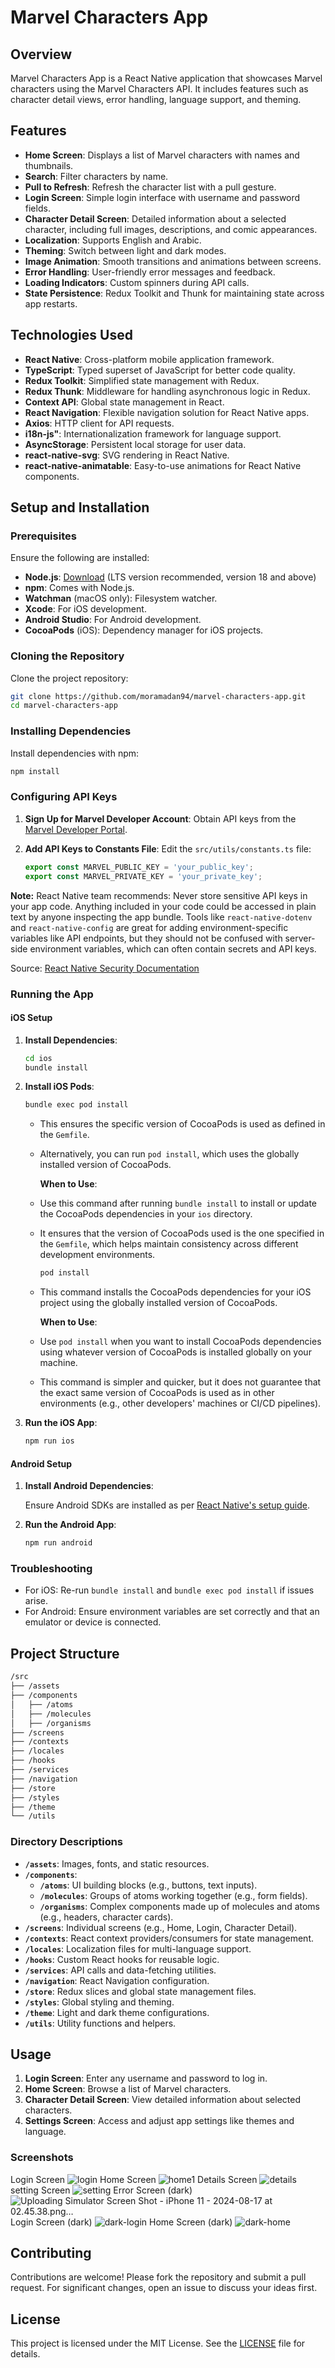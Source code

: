 # Marvel Characters App

## Overview

Marvel Characters App is a React Native application that showcases Marvel characters using the Marvel Characters API. It includes features such as character detail views, error handling, language support, and theming.

## Features

- **Home Screen**: Displays a list of Marvel characters with names and thumbnails.
- **Search**: Filter characters by name.
- **Pull to Refresh**: Refresh the character list with a pull gesture.
- **Login Screen**: Simple login interface with username and password fields.
- **Character Detail Screen**: Detailed information about a selected character, including full images, descriptions, and comic appearances.
- **Localization**: Supports English and Arabic.
- **Theming**: Switch between light and dark modes.
- **Image Animation**: Smooth transitions and animations between screens.
- **Error Handling**: User-friendly error messages and feedback.
- **Loading Indicators**: Custom spinners during API calls.
- **State Persistence**: Redux Toolkit and Thunk for maintaining state across app restarts.

## Technologies Used

- **React Native**: Cross-platform mobile application framework.
- **TypeScript**: Typed superset of JavaScript for better code quality.
- **Redux Toolkit**: Simplified state management with Redux.
- **Redux Thunk**: Middleware for handling asynchronous logic in Redux.
- **Context API**: Global state management in React.
- **React Navigation**: Flexible navigation solution for React Native apps.
- **Axios**: HTTP client for API requests.
- **i18n-js"**: Internationalization framework for language support.
- **AsyncStorage**: Persistent local storage for user data.
- **react-native-svg**: SVG rendering in React Native.
- **react-native-animatable**: Easy-to-use animations for React Native components.

## Setup and Installation

### Prerequisites

Ensure the following are installed:
- **Node.js**: [Download](https://nodejs.org/en/) (LTS version recommended, version 18 and above)
- **npm**: Comes with Node.js.
- **Watchman** (macOS only): Filesystem watcher.
- **Xcode**: For iOS development.
- **Android Studio**: For Android development.
- **CocoaPods** (iOS): Dependency manager for iOS projects.

### Cloning the Repository

Clone the project repository:

```bash
git clone https://github.com/moramadan94/marvel-characters-app.git
cd marvel-characters-app
```

### Installing Dependencies

Install dependencies with npm:

```bash
npm install
```

### Configuring API Keys

1. **Sign Up for Marvel Developer Account**: Obtain API keys from the [Marvel Developer Portal](https://developer.marvel.com/).

2. **Add API Keys to Constants File**: Edit the `src/utils/constants.ts` file:

   ```typescript
   export const MARVEL_PUBLIC_KEY = 'your_public_key';
   export const MARVEL_PRIVATE_KEY = 'your_private_key';
   ```

**Note:** React Native team recommends:
Never store sensitive API keys in your app code. Anything included in your code could be accessed in plain text by anyone inspecting the app bundle. Tools like `react-native-dotenv` and `react-native-config` are great for adding environment-specific variables like API endpoints, but they should not be confused with server-side environment variables, which can often contain secrets and API keys.

Source: [React Native Security Documentation](https://reactnative.dev/docs/security#storing-sensitive-info)

### Running the App

#### iOS Setup

1. **Install Dependencies**:

   ```bash
   cd ios
   bundle install
   ```

2. **Install iOS Pods**:

   ```bash
   bundle exec pod install
   ```

   - This ensures the specific version of CocoaPods is used as defined in the `Gemfile`.
   - Alternatively, you can run `pod install`, which uses the globally installed version of CocoaPods.

     **When to Use**:

   - Use this command after running `bundle install` to install or update the CocoaPods dependencies in your `ios` directory.
   - It ensures that the version of CocoaPods used is the one specified in the `Gemfile`, which helps maintain consistency across different development environments.

     ```bash
     pod install
     ```

   - This command installs the CocoaPods dependencies for your iOS project using the globally installed version of CocoaPods.

     **When to Use**:

   - Use `pod install` when you want to install CocoaPods dependencies using whatever version of CocoaPods is installed globally on your machine.
   - This command is simpler and quicker, but it does not guarantee that the exact same version of CocoaPods is used as in other environments (e.g., other developers' machines or CI/CD pipelines).

3. **Run the iOS App**:

   ```bash
   npm run ios
   ```

#### Android Setup

1. **Install Android Dependencies**:

   Ensure Android SDKs are installed as per [React Native's setup guide](https://reactnative.dev/docs/environment-setup).

2. **Run the Android App**:

   ```bash
   npm run android
   ```

### Troubleshooting

- For iOS: Re-run `bundle install` and `bundle exec pod install` if issues arise.
- For Android: Ensure environment variables are set correctly and that an emulator or device is connected.

## Project Structure

```bash
/src
├── /assets
├── /components
│   ├── /atoms
│   ├── /molecules
│   ├── /organisms
├── /screens
├── /contexts
├── /locales
├── /hooks
├── /services
├── /navigation
├── /store
├── /styles
├── /theme
└── /utils
```

### Directory Descriptions

- **`/assets`**: Images, fonts, and static resources.
- **`/components`**:
  - **`/atoms`**: UI building blocks (e.g., buttons, text inputs).
  - **`/molecules`**: Groups of atoms working together (e.g., form fields).
  - **`/organisms`**: Complex components made up of molecules and atoms (e.g., headers, character cards).
- **`/screens`**: Individual screens (e.g., Home, Login, Character Detail).
- **`/contexts`**: React context providers/consumers for state management.
- **`/locales`**: Localization files for multi-language support.
- **`/hooks`**: Custom React hooks for reusable logic.
- **`/services`**: API calls and data-fetching utilities.
- **`/navigation`**: React Navigation configuration.
- **`/store`**: Redux slices and global state management files.
- **`/styles`**: Global styling and theming.
- **`/theme`**: Light and dark theme configurations.
- **`/utils`**: Utility functions and helpers.

## Usage

1. **Login Screen**: Enter any username and password to log in.
2. **Home Screen**: Browse a list of Marvel characters.
3. **Character Detail Screen**: View detailed information about selected characters.
4. **Settings Screen**: Access and adjust app settings like themes and language.

### Screenshots
Login Screen
![login](https://github.com/user-attachments/assets/97b980bb-cb17-4866-9431-a7f6ceb39ea2) 
Home Screen
![home1](https://github.com/user-attachments/assets/fd1331ca-8c66-4b53-a8d8-d9c8928137a9)
Details Screen
![details](https://github.com/user-attachments/assets/0fbb0184-6852-49ab-8c1d-3fe8c66e55ed)
setting Screen
![setting](https://github.com/user-attachments/assets/78cc51a4-193c-43c1-9886-bf3bb4ee62a1)
Error Screen (dark)
![Uploading Simulator Screen Shot - iPhone 11 - 2024-08-17 at 02.45.38.png…]()
Login Screen (dark)
![dark-login](https://github.com/user-attachments/assets/61c517d4-dc45-4676-914b-a0d7f3cf738d)
Home Screen (dark)
![dark-home](https://github.com/user-attachments/assets/454dbaf6-ef71-4efb-b28b-14f84301e934)


## Contributing

Contributions are welcome! Please fork the repository and submit a pull request. For significant changes, open an issue to discuss your ideas first.

## License

This project is licensed under the MIT License. See the [LICENSE](LICENSE) file for details.
